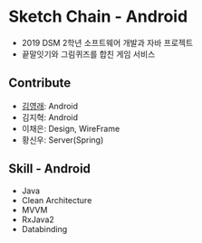 # Sketch Chain - Android

* 2019 DSM 2학년 소프트웨어 개발과 자바 프로젝트
* 끝말잇기와 그림퀴즈를 합친 게임 서비스

## Contribute

* [김영래](https://github.com/notmyfault02): Android
* 김지혁: Android
* 이채은: Design, WireFrame
* 황신우: Server(Spring)

## Skill - Android

* Java
* Clean Architecture
* MVVM
* RxJava2
* Databinding